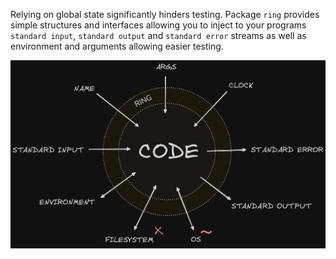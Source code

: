 Relying on global state significantly hinders testing. Package `ring` provides 
simple structures and interfaces allowing you to inject to your programs 
`standard input`, `standard output` and `standard error` streams as well as
environment and arguments allowing easier testing.


![ring.png](doc/ring.png)